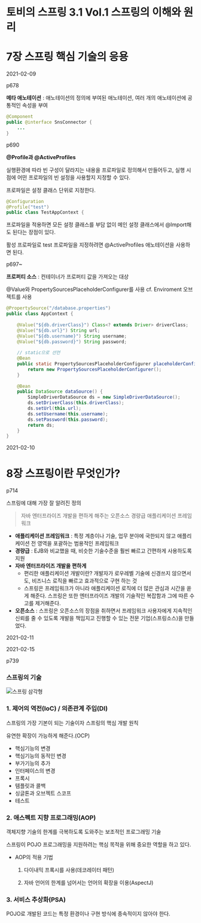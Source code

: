 # 토비의 스프링 3.1 Vol.1 스프링의 이해와 원리

# 7장 스프링 핵심 기술의 응용

2021-02-09

p678

**메타 애노테이션** : 애노테이션의 정의에 부여된 애노테이션, 여러 개의 애노테이션에 공통적인 속성을 부여

```java
@Component
public @interface SnsConnector {
    ...
}
```



p690

**@Profile과 @ActiveProfiles**

실행환경에 따라 빈 구성이 달라지는 내용을 프로파일로 정의해서 만들어두고, 실행 시점에 어떤 프로파일의 빈 설정을 사용할지 지정할 수 있다.

프로파일은 설정 클래스 단위로 지정한다.

```java
@Configuration
@Profile("test")
public class TestAppContext {
```

프로파일을 적용하면 모든 설정 클래스를 부담 없이 메인 설정 클래스에서 @Import해도 된다는 장점이 있다.

활성 프로파일로 test 프로파일을 지정하려면 @ActiveProfiles 애노테이션을 사용하면 된다.



p697~

**프로퍼티 소스** : 컨테이너가 프로퍼티 값을 가져오는 대상

@Value와 PropertySourcesPlaceholderConfigurer를 사용 cf. Enviroment 오브젝트를 사용

```java
@PropertySource("/database.properties")
public class AppContext {
    
    @Value("${db.driverClass}") Class<? extends Driver> driverClass;
	@Value("${db.url}") String url;
	@Value("${db.username}") String username;
	@Value("${db.password}") String password;
	
    // static으로 선언
	@Bean
	public static PropertySourcesPlaceholderConfigurer placeholderConfigurer() {
		return new PropertySourcesPlaceholderConfigurer();
	}
    
    @Bean
	public DataSource dataSource() {
		SimpleDriverDataSource ds = new SimpleDriverDataSource();
        ds.setDriverClass(this.driverClass);
		ds.setUrl(this.url);
		ds.setUsername(this.username);
		ds.setPassword(this.password);	
        return ds;
	}
}
```

2021-02-10

# 8장 스프링이란 무엇인가?

p714

스프링에 대해 가장 잘 알려진 정의

> 자바 엔터프라이즈 개발을 편하게 해주는 오픈소스 경량급 애플리케이션 프레임워크

- **애플리케이션 프레임워크** : 특정 계층이나 기술, 업무 분야에 국한되지 않고 애플리케이션 전 영역을 포괄하는 범용적인 프레임워크
- **경량급** : EJB와 비교했을 때, 비슷한 기술수준을 훨씬 빠르고 간편하게 사용하도록 지원 
- **자바 엔터프라이즈 개발을 편하게**
  - 편리한 애플리케이션 개발이란? 개발자가 로우레벨 기술에 신경쓰지 않으면서도, 비즈니스 로직을 빠르고 효과적으로 구현 하는 것
  - 스프링은 프레임워크가 아니라 애플리케이션 로직에 더 많은 관심과 시간을 쏟게 해준다. 스프링은 또한 엔터프라이즈 개발의 기술적인 복잡함과 그에 따른 수고를 제거해준다.
- **오픈소스** : 스프링은 오픈소스의 장점을 취하면서 프레임워크 사용자에게 지속적인 신뢰를 줄 수 있도록 개발을 책임지고 진행할 수 있는 전문 기업(스프링소스)을 만들었다.

2021-02-11

2021-02-15

p739 

### 스프링의 기술

![스프링 삼각형](https://mblogthumb-phinf.pstatic.net/MjAxNzEwMjNfMTMz/MDAxNTA4NzYxODU0MDkx.h36pVMg06iXfIsy96OFIgyHgVc_z_wh5OhfNdyjcZmcg.vW3-bV9T_u9hxXqqDw_t4NlKf4U3lOULBsmyRhb9z1kg.PNG.woong17/image.png?type=w800)

### 1. 제어의 역전(IoC) / 의존관계 주입(DI)

스프링의 가장 기본이 되는 기술이자 스프링의 핵심 개발 원칙

유연한 확장이 가능하게 해준다.(OCP)

- 핵심기능의 변경
- 핵심기능의 동적인 변경
- 부가기능의 추가
- 인터페이스의 변경
- 프록시
- 템플릿과 콜백
- 싱글톤과 오브젝트 스코프
- 테스트

### 2. 애스펙트 지향 프로그래밍(AOP)

객체지향 기술의 한계를 극복하도록 도와주는 보조적인 프로그래밍 기술

스프링이 POJO 프로그래밍을 지원하려는 핵심 목적을 위해 중요한 역할을 하고 있다.

- AOP의 적용 기법

  1. 다이내믹 프록시를 사용(데코레이터 패턴)

  2. 자바 언어의 한계를 넘어서는 언어의 확장을 이용(AspectJ)

### 3. 서비스 추상화(PSA)

POJO로 개발된 코드는 특정 환경이나 구현 방식에 종속적이지 않아야 한다.

